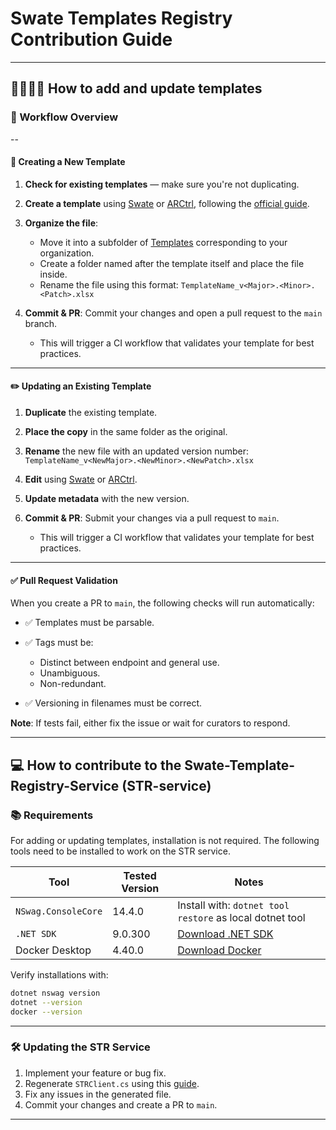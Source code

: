 # Swate Templates Registry Contribution Guide

---

## 👩‍🔬👨‍🔬 How to add and update templates

### 🧩 Workflow Overview

--

#### 📄 Creating a New Template

1. **Check for existing templates** — make sure you're not duplicating.
2. **Create a template** using [Swate](https://github.com/nfdi4plants/Swate) or [ARCtrl](https://github.com/nfdi4plants/ARCtrl), following the [official guide](https://nfdi4plants.github.io/nfdi4plants.knowledgebase/swate/swate-template-contribution/).
3. **Organize the file**:

   * Move it into a subfolder of [Templates](templates) corresponding to your organization.
   * Create a folder named after the template itself and place the file inside.
   * Rename the file using this format:
     `TemplateName_v<Major>.<Minor>.<Patch>.xlsx`
4. **Commit & PR**: Commit your changes and open a pull request to the `main` branch.

   * This will trigger a CI workflow that validates your template for best practices.

---

#### ✏️ Updating an Existing Template

1. **Duplicate** the existing template.
2. **Place the copy** in the same folder as the original.
3. **Rename** the new file with an updated version number:
   `TemplateName_v<NewMajor>.<NewMinor>.<NewPatch>.xlsx`
4. **Edit** using [Swate](https://github.com/nfdi4plants/Swate) or [ARCtrl](https://github.com/nfdi4plants/ARCtrl).
5. **Update metadata** with the new version.
6. **Commit & PR**: Submit your changes via a pull request to `main`.

   * This will trigger a CI workflow that validates your template for best practices.

---

#### ✅ Pull Request Validation

When you create a PR to `main`, the following checks will run automatically:

* ✅ Templates must be parsable.
* ✅ Tags must be:

  * Distinct between endpoint and general use.
  * Unambiguous.
  * Non-redundant.
* ✅ Versioning in filenames must be correct.

**Note**: If tests fail, either fix the issue or wait for curators to respond.

---

## 💻 How to contribute to the Swate-Template-Registry-Service (STR-service)

### 📚 Requirements

For adding or updating templates, installation is not required. The following tools need to be installed to work on the STR service.

| Tool                | Tested Version | Notes                                                              |
| ------------------- | -------------- | ------------------------------------------------------------------ |
| `NSwag.ConsoleCore` | 14.4.0         | Install with: `dotnet tool restore` as local dotnet tool           |
| `.NET SDK`          | 9.0.300        | [Download .NET SDK](https://dotnet.microsoft.com/en-us/download)   |
| Docker Desktop      | 4.40.0         | [Download Docker](https://www.docker.com/products/docker-desktop/) |

Verify installations with:

```bash
dotnet nswag version
dotnet --version
docker --version
```

---

### 🛠️ Updating the STR Service

1. Implement your feature or bug fix.
2. Regenerate `STRClient.cs` using this [guide](.github/CONTRIBUTING.md#3-strclient-generation).
3. Fix any issues in the generated file.
4. Commit your changes and create a PR to `main`.

---
